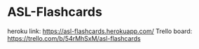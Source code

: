 # ASL-Flashcards

heroku link: https://asl-flashcards.herokuapp.com/
Trello board: https://trello.com/b/54rMhSxM/asl-flashcards
